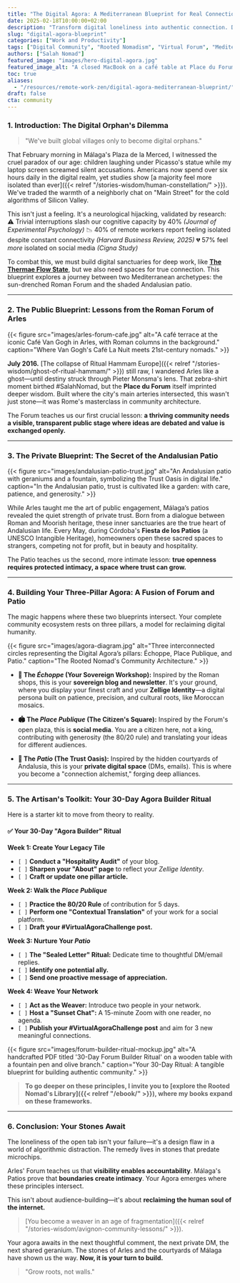 ```yaml
---
title: "The Digital Agora: A Mediterranean Blueprint for Real Connection"
date: 2025-02-18T10:00:00+02:00
description: "Transform digital loneliness into authentic connection. Discover how ancient Roman forums and Andalusian patios inspire a new paradigm for building a thriving online community."
slug: "digital-agora-blueprint"
categories: ["Work and Productivity"]
tags: ["Digital Community", "Rooted Nomadism", "Virtual Forum", "Mediterranean Wisdom", "Authenticity", "Community Building for Remote Workers", "Digital Agora"]
authors: ["Salah Nomad"]
featured_image: "images/hero-digital-agora.jpg"
featured_image_alt: "A closed MacBook on a café table at Place du Forum, Arles, with steaming mint tea and handwritten notes under golden hour lighting."
toc: true
aliases:
  - "/resources/remote-work-zen/digital-agora-mediterranean-blueprint/"
draft: false
cta: community
---
```


### 1. Introduction: The Digital Orphan's Dilemma

> "We've built global villages only to become digital orphans."

That February morning in Málaga's Plaza de la Merced, I witnessed the cruel paradox of our age: children laughing under Picasso's statue while my laptop screen screamed silent accusations. Americans now spend over six hours daily in the digital realm, yet studies show [a majority feel more isolated than ever]({{< relref "/stories-wisdom/human-constellation/" >}}). We've traded the warmth of a neighborly chat on "Main Street" for the cold algorithms of Silicon Valley.

This isn't just a feeling. It's a neurological hijacking, validated by research:
⚠️ Trivial interruptions slash our cognitive capacity by 40% *(Journal of Experimental Psychology)*
📉 40% of remote workers report feeling isolated despite constant connectivity *(Harvard Business Review, 2025)*
💔 57% feel *more* isolated on social media *(Cigna Study)*

To combat this, we must build digital sanctuaries for deep work, like **[The Thermae Flow State](/work-productivity/thermae-flow-state-deep-work/)**, but we also need spaces for true connection. This blueprint explores a journey between two Mediterranean archetypes: the sun-drenched Roman Forum and the shaded Andalusian patio.

---

### 2. The Public Blueprint: Lessons from the Roman Forum of Arles

{{< figure src="images/arles-forum-cafe.jpg" alt="A café terrace at the iconic Café Van Gogh in Arles, with Roman columns in the background." caption="Where Van Gogh's Café La Nuit meets 21st-century nomads." >}}

**July 2016.** [The collapse of Ritual Hammam Europe]({{< relref "/stories-wisdom/ghost-of-ritual-hammam/" >}}) still raw, I wandered Arles like a ghost—until destiny struck through Pieter Monsma's lens. That zebra-shirt moment birthed #SalahNomad, but the **Place du Forum** itself imprinted deeper wisdom. Built where the city's main arteries intersected, this wasn't just stone—it was Rome's masterclass in community architecture.

The Forum teaches us our first crucial lesson: **a thriving community needs a visible, transparent public stage where ideas are debated and value is exchanged openly.**

---

### 3. The Private Blueprint: The Secret of the Andalusian Patio

{{< figure src="images/andalusian-patio-trust.jpg" alt="An Andalusian patio with geraniums and a fountain, symbolizing the Trust Oasis in digital life." caption="In the Andalusian patio, trust is cultivated like a garden: with care, patience, and generosity." >}}

While Arles taught me the art of public engagement, Málaga’s patios revealed the quiet strength of private trust. Born from a dialogue between Roman and Moorish heritage, these inner sanctuaries are the true heart of Andalusian life. Every May, during Córdoba's **Fiesta de los Patios** (a UNESCO Intangible Heritage), homeowners open these sacred spaces to strangers, competing not for profit, but in beauty and hospitality.

The Patio teaches us the second, more intimate lesson: **true openness requires protected intimacy, a space where trust can grow.**

---

### 4. Building Your Three-Pillar Agora: A Fusion of Forum and Patio

The magic happens where these two blueprints intersect. Your complete community ecosystem rests on three pillars, a model for reclaiming digital humanity.

{{< figure src="images/agora-diagram.jpg" alt="Three interconnected circles representing the Digital Agora’s pillars: Échoppe, Place Publique, and Patio." caption="The Rooted Nomad's Community Architecture." >}}

*   **🏺 The *Échoppe* (Your Sovereign Workshop):** Inspired by the Roman shops, this is your **sovereign blog and newsletter**. It's your ground, where you display your finest craft and your **Zellige Identity**—a digital persona built on patience, precision, and cultural roots, like Moroccan mosaics.

*   **🏟️ The *Place Publique* (The Citizen's Square):** Inspired by the Forum's open plaza, this is **social media**. You are a citizen here, not a king, contributing with generosity (the 80/20 rule) and translating your ideas for different audiences.

*   **🌿 The *Patio* (The Trust Oasis):** Inspired by the hidden courtyards of Andalusia, this is your **private digital space** (DMs, emails). This is where you become a "connection alchemist," forging deep alliances.

---

### 5. The Artisan's Toolkit: Your 30-Day Agora Builder Ritual

Here is a starter kit to move from theory to reality.

#### ✅ Your 30-Day "Agora Builder" Ritual

**Week 1: Create Your Legacy Tile**
*   `[ ]` **Conduct a "Hospitality Audit"** of your blog.
*   `[ ]` **Sharpen your "About" page** to reflect your *Zellige Identity*.
*   `[ ]` **Craft or update one pillar article.**

**Week 2: Walk the *Place Publique***
*   `[ ]` **Practice the 80/20 Rule** of contribution for 5 days.
*   `[ ]` **Perform one "Contextual Translation"** of your work for a social platform.
*   `[ ]` **Draft your #VirtualAgoraChallenge post.**

**Week 3: Nurture Your *Patio***
*   `[ ]` **The "Sealed Letter" Ritual:** Dedicate time to thoughtful DM/email replies.
*   `[ ]` **Identify one potential ally.**
*   `[ ]` **Send one proactive message of appreciation.**

**Week 4: Weave Your Network**
*   `[ ]` **Act as the Weaver:** Introduce two people in your network.
*   `[ ]` **Host a "Sunset Chat":** A 15-minute Zoom with one reader, no agenda.
*   `[ ]` **Publish your #VirtualAgoraChallenge post** and aim for 3 new meaningful connections.

{{< figure src="images/forum-builder-ritual-mockup.jpg" alt="A handcrafted PDF titled '30-Day Forum Builder Ritual' on a wooden table with a fountain pen and olive branch." caption="Your 30-Day Ritual: A tangible blueprint for building authentic community." >}}

> **To go deeper on these principles, I invite you to [explore the Rooted Nomad's Library]({{< relref "/ebook/" >}}), where my books expand on these frameworks.**

---

### 6. Conclusion: Your Stones Await

The loneliness of the open tab isn't your failure—it's a design flaw in a world of algorithmic distraction. The remedy lives in stones that predate microchips.

Arles' Forum teaches us that **visibility enables accountability**. Málaga's Patios prove that **boundaries create intimacy**. Your Agora emerges where these principles intersect.

This isn't about audience-building—it's about **reclaiming the human soul of the internet.**

> [You become a weaver in an age of fragmentation]({{< relref "/stories-wisdom/avignon-community-lessons/" >}}).

Your agora awaits in the next thoughtful comment, the next private DM, the next shared geranium. The stones of Arles and the courtyards of Málaga have shown us the way. **Now, it is your turn to build.**

> "Grow roots, not walls."